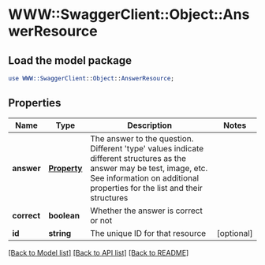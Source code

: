# WWW::SwaggerClient::Object::AnswerResource

## Load the model package
```perl
use WWW::SwaggerClient::Object::AnswerResource;
```

## Properties
Name | Type | Description | Notes
------------ | ------------- | ------------- | -------------
**answer** | [**Property**](Property.md) | The answer to the question. Different &#39;type&#39; values indicate different structures as the answer may be test, image, etc. See information on additional properties for the list and their structures | 
**correct** | **boolean** | Whether the answer is correct or not | 
**id** | **string** | The unique ID for that resource | [optional] 

[[Back to Model list]](../README.md#documentation-for-models) [[Back to API list]](../README.md#documentation-for-api-endpoints) [[Back to README]](../README.md)


